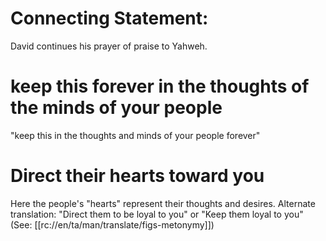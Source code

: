 # Connecting Statement:

David continues his prayer of praise to Yahweh.

# keep this forever in the thoughts of the minds of your people

"keep this in the thoughts and minds of your people forever"

# Direct their hearts toward you

Here the people's "hearts" represent their thoughts and desires. Alternate translation: "Direct them to be loyal to you" or "Keep them loyal to you" (See: [[rc://en/ta/man/translate/figs-metonymy]])

